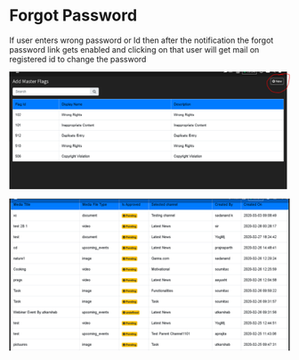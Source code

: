 # Forgot Password

If user enters wrong password or Id then after the notification the forgot password link gets enabled and clicking on that user will get mail on registered id to change the password

![](../.gitbook/assets/image%20%28204%29.png)

![](../.gitbook/assets/image%20%28216%29.png)



